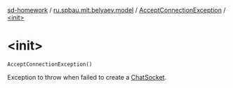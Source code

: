 [sd-homework](../../index.md) / [ru.spbau.mit.belyaev.model](../index.md) / [AcceptConnectionException](index.md) / [&lt;init&gt;](.)

# &lt;init&gt;

`AcceptConnectionException()`

Exception to throw when failed to create a [ChatSocket](../-chat-socket/index.md).

